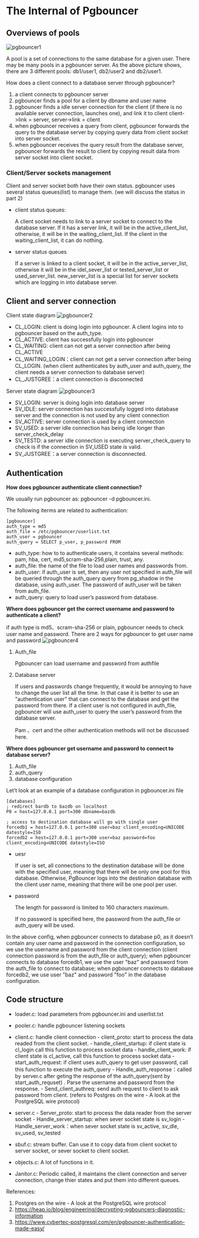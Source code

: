 # The Internal of Pgbouncer
## Overviews of pools
![pgbouncer1](doc/images/pgbouncer1)

A pool is a set of connections to the same database for a given user. There may be many pools in a pgbouncer server. As the above picture shows, there are 3 different pools: db1/user1, db2/user2 and db2/user1.

How does a client connect to a database server through pgbouncer?
1. a client connects to pgbouncer server
2. pgbouncer finds a pool for a client by dbname and user name
3. pgbouncer finds a idle server connection for the client (if there is no available server connection, launches one), and link it to client
   client->link = server, server->link = client
4. when pgbouncer receives a query from client, pgbouncer forwards the query to the database server by copying query data from client socket into server socket.
5. when pgbouncer receives the query result from the database server, pgbouncer forwards the result to client by copying result data from server socket into client socket. 

### Client/Server sockets management

Client and server socket both have their own status. pgbouncer uses several status queues(list) to manage them. (we will discuss the status in part 2)

- client status queues:

	A client socket needs to link to a server socket to connect to the database server. If it has a server link, it will be in the active_client_list, otherwise, it will be in the waiting_client_list. If the client in the waiting_client_list, it can do nothing.

- server status queues

	If a server is linked to a client socket, it will be in the active_server_list, otherwise it will be in the idel_sever_list or tested_server_list or used_server_list. new_server_list is a special list for server sockets which are logging in into database server.

## Client and server connection
Client state diagram 
![pgbouncer2](doc/images/pgbouncer2)

- CL_LOGIN: client is doing login into pgbouncer. A client logins into to pgbouncer based on the auth_type.
- CL_ACTIVE: client has successfully login into pgbouncer
- CL_WAITING: client can not get a server connection after being CL_ACTIVE
- CL_WAITING_LOGIN：client can not get a server connection after being CL_LOGIN. (when client authenticates by auth_user and auth_query, the client needs a server connection to database server)
- CL_JUSTGREE：a client connection is disconnected

Server state diagram
![pgbouncer3](doc/images/pgbouncer3)

- SV_LOGIN: server is doing login into database server
- SV_IDLE: server connection has successfully logged into database server and the connection is not used by any client connection
- SV_ACTIVE: server connection is used by a client connection
- SV_USED: a server idle connection has being idle longer than server_check_delay
- SV_TESTD: a server idle connection is executing server_check_query to check is if the connection in SV_USED state is valid.
- SV_JUSTGREE：a server connection is disconnected.

## Authentication
**How does pgbouncer authenticate client connection?**

We usually run pgbouncer as: pgbouncer -d pgbouncer.ini. 

The following iterms are related to authentication:

	[pgbouncer]
	auth_type = md5
	auth_file = /etc/pgbouncer/userlist.txt
	auth_user = pgbouncer
	auth_query = SELECT p_user, p_password FROM

- auth_type: how to to authenticate users, it contains several methods: pam, hba, cert, md5,scram-sha-256,plain, trust, any.
- auth_file: the name of the file to load user names and passwords from.
- auth_user: if auth_user is set, then any user not specified in auth_file will be queried through the auth_query query from pg_shadow in the database, using auth_user. The password of auth_user will be taken from auth_file.
- auth_query: query to load user’s password from database.

**Where does pgbouncer get the correct username and password to authenticate a client?**

if auth type is md5、scram-sha-256 or plain, pgbouncer needs to check user name and password.
There are 2 ways for pgbouncer to get user name and password
![pgbouncer4](doc/images/pgbouncer4)

1. Auth_file

	Pgbouncer can load username and password from authfile

2. Database server

	If users and passwords change frequently, it would be annoying to have to change the user list all the time. In that case it is better to use an "authentication user" that can connect to the database and get the password from there. If a client user is not configured in auth_file, pgbouncer will use auth_user to query the user’s password from the database server.  

	Pam 、cert and the other authentication methods will not be discussed here.

**Where does pgbouncer get username and password to connect to database server?**

1. Auth_file
2. auth_query
3. database configuration

Let’t look at an example of a database configuration in pgbouncer.ini file
```
[databases]
; redirect bardb to bazdb on localhost
P0 = host=127.0.0.1 port=300 dbname=bazdb

; access to destination database will go with single user
forcedb1 = host=127.0.0.1 port=300 user=baz client_encoding=UNICODE datestyle=ISO
forcedb2 = host=127.0.0.1 port=300 user=baz password=foo client_encoding=UNICODE datestyle=ISO
```
- uesr

	If user is set, all connections to the destination database will be done with the specified user, meaning that there will be only one pool for this database.
Otherwise, PgBouncer logs into the destination database with the client user name, meaning that there will be one pool per user.

- password

	The length for password is limited to 160 characters maximum.

	If no password is specified here, the password from the auth_file or auth_query will be used.

In the above config, when pgbouncer connects to database p0, as it doesn’t contain any user name and password in the connection configuration, so we use the username and password  from the client connection (client connection password is from the auth_file or auth_query); when pgbouncer connects to database forcedb1, we use the user "baz" and  password from the auth_file  to connect to database; when pgbouncer connects to database forcedb2, we use user "baz" and password "foo" in the database configuration.


## Code structure
- loader.c: load parameters from pgbouncer.ini and userlist.txt
- pooler.c: handle pgbouncer listening sockets
- client.c: handle client connection
	    - client_proto: start to process the data readed from the client socket.
            - handle_client_startup: if client state is cl_login call this function to process socket data
            - handle_client_work: if client state is cl_active, call this function to process socket data
	    - start_auth_request: if client uses auth_query to get user password, call this function to execute the auth_query
	    - Handle_auth_response：called by server.c after geting the response of the auth_query(sent by start_auth_requset) . Parse the username and password from the response.
            - Send_client_authreq: send auth request to client to ask password from client. (refers to Postgres on the wire - A look at the PostgreSQL wire protocol)

- server.c
	    - Server_proto: start to process the data reader from the server socket
            - Handle_server_startup: when sever socket state is sv_login
            - Handle_server_work：when sever socket state is sv_active, sv_dle, sv_used, sv_tested
- sbuf.c: stream buffer. Can use it to copy data from client socket to server socket, or sever socket to client socket.
- objects.c: A lot of functions in it.
- Janitor.c:  Periodic called, it maintains the client connection and server connection, change thier states and put them into different queues.

References:
1. Postgres on the wire - A look at the PostgreSQL wire protocol
2. https://heap.io/blog/engineering/decrypting-pgbouncers-diagnostic-information
3. https://www.cybertec-postgresql.com/en/pgbouncer-authentication-made-easy/

